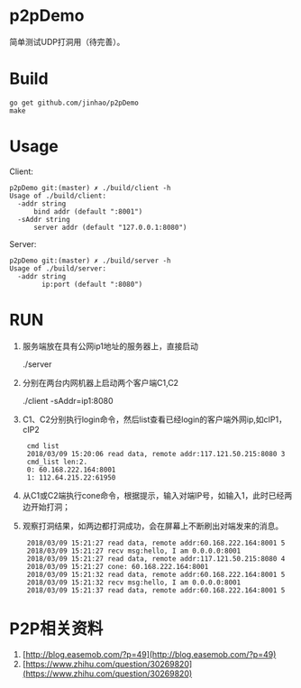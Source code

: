 # p2pDemo
简单测试UDP打洞用（待完善）。


# Build

	go get github.com/jinhao/p2pDemo
	make

# Usage

Client:

	p2pDemo git:(master) ✗ ./build/client -h
	Usage of ./build/client:
	  -addr string
		  bind addr (default ":8001")
	  -sAddr string
		  server addr (default "127.0.0.1:8080")

Server:

	p2pDemo git:(master) ✗ ./build/server -h
	Usage of ./build/server:
	  -addr string
			ip:port (default ":8080")

# RUN

1. 服务端放在具有公网ip1地址的服务器上，直接启动
	
	./server

2. 分别在两台内网机器上启动两个客户端C1,C2

	./client -sAddr=ip1:8080

3. C1、C2分别执行login命令，然后list查看已经login的客户端外网ip,如cIP1， cIP2

		cmd list
		2018/03/09 15:20:06 read data, remote addr:117.121.50.215:8080 3
		cmd_list len:2.
		0: 60.168.222.164:8001
		1: 112.64.215.22:61950

4. 从C1或C2端执行cone命令，根据提示，输入对端IP号，如输入1，此时已经两边开始打洞；

5. 观察打洞结果，如两边都打洞成功，会在屏幕上不断刷出对端发来的消息。

		2018/03/09 15:21:27 read data, remote addr:60.168.222.164:8001 5
		2018/03/09 15:21:27 recv msg:hello, I am 0.0.0.0:8001
		2018/03/09 15:21:27 read data, remote addr:117.121.50.215:8080 4
		2018/03/09 15:21:27 cone: 60.168.222.164:8001
		2018/03/09 15:21:32 read data, remote addr:60.168.222.164:8001 5
		2018/03/09 15:21:32 recv msg:hello, I am 0.0.0.0:8001
		2018/03/09 15:21:37 read data, remote addr:60.168.222.164:8001 5


# P2P相关资料

1. [http://blog.easemob.com/?p=49](http://blog.easemob.com/?p=49)
2. [https://www.zhihu.com/question/30269820](https://www.zhihu.com/question/30269820)
